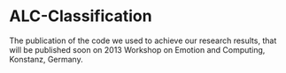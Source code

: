 ALC-Classification
==================

The publication of the code we used to achieve our research results, that will be published soon on 2013 Workshop on Emotion and Computing, Konstanz, Germany.
